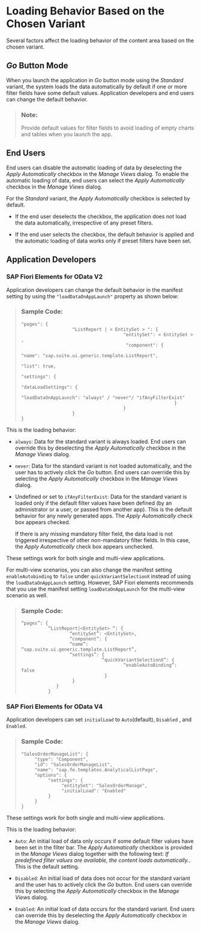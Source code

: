 <!-- loio9f4e1192f1384b85bc160288e17f69c4 -->

# Loading Behavior Based on the Chosen Variant

Several factors affect the loading behavior of the content area based on the chosen variant.



<a name="loio9f4e1192f1384b85bc160288e17f69c4__section_g4c_tyf_mqb"/>

## *Go* Button Mode

When you launch the application in *Go* button mode using the *Standard* variant, the system loads the data automatically by default if one or more filter fields have some default values. Application developers and end users can change the default behavior.

> ### Note:  
> Provide default values for filter fields to avoid loading of empty charts and tables when you launch the app.



<a name="loio9f4e1192f1384b85bc160288e17f69c4__section_jyq_4cg_mqb"/>

## End Users

End users can disable the automatic loading of data by deselecting the *Apply Automatically* checkbox in the *Manage Views* dialog. To enable the automatic loading of data, end users can select the *Apply Automatically* checkbox in the *Manage Views* dialog.

For the *Standard* variant, the *Apply Automatically* checkbox is selected by default.

-   If the end user deselects the checkbox, the application does not load the data automatically, irrespective of any preset filters.

-   If the end user selects the checkbox, the default behavior is applied and the automatic loading of data works only if preset filters have been set.




<a name="loio9f4e1192f1384b85bc160288e17f69c4__section_ldv_qcg_mqb"/>

## Application Developers



### SAP Fiori Elements for OData V2

Application developers can change the default behavior in the manifest setting by using the `"loadDataOnAppLaunch"` property as shown below:

> ### Sample Code:  
> ```
> "pages": {
>                    "ListReport | < EntitySet > ": {
>                                       "entitySet": < EntitySet > ,
>                                        "component": {
>                                                             "name": "sap.suite.ui.generic.template.ListReport",
>                                                             "list": true,
>                                                              "settings": {
>                                                                               "dataLoadSettings": {
>                                                                             "loadDataOnAppLaunch": "always" / "never"/ "ifAnyFilterExist"
>                                                          }
>                                       }
>                    }
> }
> 
> ```

This is the loading behavior:

-   `always`: Data for the standard variant is always loaded. End users can override this by deselecting the *Apply Automatically* checkbox in the *Manage Views* dialog.

-    `never`: Data for the standard variant is not loaded automatically, and the user has to actively click the *Go* button. End users can override this by selecting the *Apply Automatically* checkbox in the *Manage Views* dialog.

-   Undefined or set to `ifAnyFilterExist`: Data for the standard variant is loaded only if the default filter values have been defined \(by an administrator or a user, or passed from another app\). This is the default behavior for any newly generated apps. The *Apply Automatically* check box appears checked.

    If there is any missing mandatory filter field, the data load is not triggered irrespective of other non-mandatory filter fields. In this case, the *Apply Automatically* check box appears unchecked.


These settings work for both single and multi-view applications.

For multi-view scenarios, you can also change the manifest setting `enableAutobinding` to `false` under `quickVariantSelectionX` instead of using the `loadDataOnAppLaunch` setting. However, SAP Fiori elements recommends that you use the manifest setting `loadDataOnAppLaunch` for the multi-view scenario as well.

> ### Sample Code:  
> ```
> “pages”: {
>           “ListReport|<EntitySet> “: {
>                   “entitySet”: <EntitySet>,
>                   “component”: {
>                   “name”: “sap.suite.ui.generic.template.ListReport”,
>                   “settings”: {
>                               “quickVariantSelectionX”: {
>                                       “enableAutoBinding”:  false
>                                }
>                    }
>              }
>           }
> 
> ```



### SAP Fiori Elements for OData V4

Application developers can set `initialLoad` to `Auto`\(default\), `Disabled` , and `Enabled`.

> ### Sample Code:  
> ```
> "SalesOrderManageList": {
>      "type": "Component",
>      "id": "SalesOrderManageList",
>      "name": "sap.fe.templates.AnalyticalListPage",
>      "options": {
>           "settings": {
>                "entitySet": "SalesOrderManage",
>                "initialLoad": "Enabled"
>           }
>      }
> }
> ```

These settings work for both single and multi-view applications.

This is the loading behavior:

-   `Auto`: An initial load of data only occurs if some default filter values have been set in the filter bar. The *Apply Automatically* checkbox is provided in the *Manage Views* dialog together with the following text: *If predefined filter values are available, the content loads automatically.*. This is the default setting.

-    `Disabled`: An initial load of data does not occur for the standard variant and the user has to actively click the *Go* button. End users can override this by selecting the *Apply Automatically* checkbox in the *Manage Views* dialog.

-   `Enabled`: An initial load of data occurs for the standard variant. End users can override this by deselecting the *Apply Automatically* checkbox in the *Manage Views* dialog.


